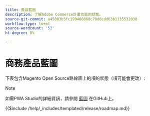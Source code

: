 ```yaml
---
title: 產品藍圖
description: 了解Adobe Commerce計畫功能的狀態。
source-git-commit: a45883b5fc199486068c70d0cdd63b1135532038
workflow-type: tm+mt
source-wordcount: '52'
ht-degree: 0%

---
```



# 商務產品藍圖

下表包含Magento Open Source路線圖上的項的狀態（項可能會更改）:

>[!NOTE]
>
>如需PWA Studio的詳細資訊，請參閱 [藍圖](https://github.com/magento/pwa-studio/wiki/Roadmap) 在GitHub上。

{{$include /help/_includes/templated/release/roadmap.md}}
